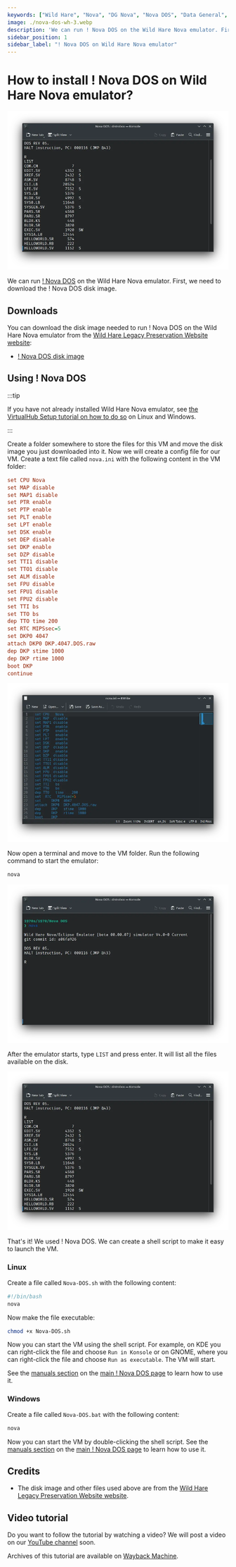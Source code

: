 ```yaml
---
keywords: ["Wild Hare", "Nova", "DG Nova", "Nova DOS", "Data General", 1970s, 1970]
image: ./nova-dos-wh-3.webp
description: 'We can run ! Nova DOS on the Wild Hare Nova emulator. First, we need to download the ! Nova DOS disk image. You can download the disk image needed to run ! Nova DOS on the Wild Hare Nova emulator from the Wild Hare Legacy Preservation Website website:'
sidebar_position: 1
sidebar_label: "! Nova DOS on Wild Hare Nova emulator"
---
```


# How to install ! Nova DOS on Wild Hare Nova emulator?

![Wild Hare Nova emulator with ! Nova DOS](./nova-dos-wh-3.webp)

We can run [! Nova DOS](/1970s/1970/nova-dos) on the Wild Hare Nova emulator. First, we need to download the ! Nova DOS disk image.

## Downloads

You can download the disk image needed to run ! Nova DOS on the Wild Hare Nova emulator from the [Wild Hare Legacy Preservation Website website](http://www.novasareforever.org/):

- [! Nova DOS disk image](http://www.novasareforever.org/archive/public/wh/simh/disks/DKP.4047.DOS.raw)

## Using ! Nova DOS

:::tip

If you have not already installed Wild Hare Nova emulator, see [the VirtualHub Setup tutorial on how to do so](https://setup.virtualhub.eu.org/wh-nova/) on Linux and Windows.

:::

Create a folder somewhere to store the files for this VM and move the disk image you just downloaded into it. Now we will create a config file for our VM. Create a text file called `nova.ini` with the following content in the VM folder:

```ini
set CPU Nova
set MAP disable
set MAP1 disable
set PTR enable
set PTP enable
set PLT enable
set LPT enable
set DSK enable
set DEP disable
set DKP enable
set DZP disable
set TTI1 disable
set TTO1 disable
set ALM disable
set FPU disable
set FPU1 disable
set FPU2 disable
set TTI bs
set TTO bs
dep TTO time 200
set RTC MIPSsec=5
set DKP0 4047
attach DKP0 DKP.4047.DOS.raw
dep DKP stime 1000
dep DKP rtime 1000
boot DKP
continue
```

![nova.ini](./nova-dos-wh-1.webp)

Now open a terminal and move to the VM folder. Run the following command to start the emulator:

```bash
nova
```

![nova](./nova-dos-wh-2.webp)

After the emulator starts, type `LIST` and press enter. It will list all the files available on the disk.

![List of files in ! Nova DOS](./nova-dos-wh-3.webp)

That's it! We used ! Nova DOS. We can create a shell script to make it easy to launch the VM.

### Linux

Create a file called `Nova-DOS.sh` with the following content:

```bash
#!/bin/bash
nova
```

Now make the file executable:

```bash
chmod +x Nova-DOS.sh
```

Now you can start the VM using the shell script. For example, on KDE you can right-click the file and choose `Run in Konsole` or on GNOME, where you can right-click the file and choose `Run as executable`. The VM will start.

See the [manuals section](/1970s/1970/nova-dos/#manuals) on the [main ! Nova DOS page](/1970s/1970/nova-dos/) to learn how to use it.

### Windows

Create a file called `Nova-DOS.bat` with the following content:

```bash
nova
```

Now you can start the VM by double-clicking the shell script. See the [manuals section](/1970s/1970/nova-dos/#manuals) on the [main ! Nova DOS page](/1970s/1970/nova-dos/) to learn how to use it.

## Credits

- The disk image and other files used above are from the [Wild Hare Legacy Preservation Website website](http://www.novasareforever.org/).

## Video tutorial

Do you want to follow the tutorial by watching a video? We will post a video on our [YouTube channel](https://www.youtube.com/@virtua1hub) soon.

Archives of this tutorial are available on [Wayback Machine](https://web.archive.org/web/*/https://virtualhub.eu.org/1970s/1970/nova-dos/wh/).
